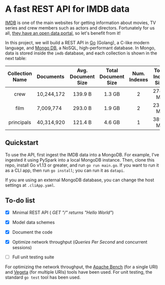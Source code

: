# A fast REST API for IMDB data

[IMDB][a1] is one of the main websites for getting information about movies, TV series and crew members such as actors and directors. Fortunately for us all, [they have an open data portal][a2], so let's benefit from it!

In this project, we will build a REST API in [Go][go] (Golang), a C-like modern language, and [Mongo DB][mongo], a NoSQL, high-performant database. In Mongo, data is stored inside the `imdb` database, and each collection is shown in the next table:



| Collection Name | Documents  | Avg. Document Size | Total Document Size | Num. Indexes | Total Index Size |      |
| :-------------: | :--------- | :----------------: | :-----------------: | :----------: | :--------------: | :--- |
|      crew       | 10,244,172 |      139.9 B       |       1.3 GB        |      2       |     274.9 MB     |      |
|      film       | 7,009,774  |      293.0 B       |       1.9 GB        |      2       |     235.2 MB     |      |
|   principals    | 40,314,920 |      121.4 B       |       4.6 GB        |      1       |     389.7 MB     |      |


## Quickstart
To use the API, first ingest the IMDB data into a MongoDB. For example, I've ingested it using PySpark into a local MongoDB instance. Then, clone this repo, install Go v1.13 or greater, and run `go run main.go`. If you want to run it as a CLI app, then run `go install`; you can run it as `datapi`.

If you are using an external MongoDB database, you can change the host settings at `.cliApp.yaml`.

## To-do list

- [x] Minimal REST API ( *GET "/" returns "Hello World"*)
- [x] Model data schemes
- [x] Document the code
- [x] Optimize network throughput (*Queries Per Second* and concurrent sessions)
- [ ] Full unit testing suite



For optimizing the network throughput, the [Apache Bench][ab] (for a single URI) and [Vegeta][veg] (for multiple URIs) tools have been used. For unit testing, the standard `go test` tool has been used.



[ab]: https://httpd.apache.org/docs/2.4/programs/ab.html
[a1]: https://www.imdb.com/
[a2]: https://www.imdb.com/interfaces/
[mongo]: https://www.mongodb.com
[go]: https://golang.org
[veg]: https://github.com/tsenart/vegeta
